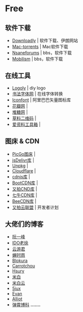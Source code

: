 # Free

## 软件下载

- [Downloadly](https://downloadly.ir/) | 软件下载、伊朗网站
- [Mac-torrents](https://mac-torrents.io/) | Mac软件下载
- [Nsaneforums](https://nsaneforums.com/forum/48-software-updates/) | bbs，软件下载
- [Mobilism](https://forum.mobilism.org/viewforum.php?f=399) | bbs，软件下载

## 在线工具

- [Logoly](https://www.logoly.pro/) | diy logo
- [书法字体网](http://www.diyiziti.com/) | 在线字体转换
- [Iconfont](https://www.iconfont.cn/) | 阿里巴巴矢量图标库
- [花瓣网](https://huaban.com/) | 
- [堆糖网](https://www.duitang.com/) | 
- [草料二维码](https://cli.im/) | 
- [爱资料工具箱](http://www.toolnb.com/) | 

## 图床 & CDN

- [PicGo图床](https://github.com/Molunerfinn/PicGo) | 
- [jsDelivr库](https://www.jsdelivr.com/) | 
- [Unpkg](https://unpkg.com/) | 
- [Cloudflare](https://www.cloudflare.com/zh-cn/) | 
- [cdnjs库](https://cdnjs.net/) | 
- [BootCDN库](https://www.bootcdn.cn/) | 
- [又拍CND库](http://jscdn.upai.com/) | 
- [七牛CDN库](https://www.staticfile.org/) | 
- [BeeCDN库](https://www.beecdn.com/) | 
- [又拍云联盟](https://www.upyun.com/league) | 开发者计划

## 大佬们的博客

- [阮一峰](http://www.ruanyifeng.com/)
- [IDO老徐](http://istester.com)
- [云游君](https://www.yunyoujun.cn)
- [蝉时雨](https://chanshiyu.com/)
- [Blokura](https://www.caixiaojing.com/)
- [Carrotchou](https://www.carrotchou.com/)
- [Hsury](https://hsury.com/)
- [米白](http://mebi.me/)
- [米白云](http://high.scay.net/)
- [5iux](https://5iux.cn/)
- [Evan](https://xugaoyi.com/)
- [Alliot](https://www.iots.vip/)
- [弹霄博科](https://www.txisfine.cn/)
**…….**
